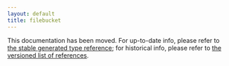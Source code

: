 ```yaml
---
layout: default
title: filebucket
---
```


This documentation has been moved. For up-to-date info, please refer to [the stable generated type reference](http://docs.puppetlabs.com/references/stable/type.html); for historical info, please refer to [the versioned list of references](http://docs.puppetlabs.com/references/).